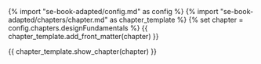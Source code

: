 <frontmatter>
{% import "se-book-adapted/config.md" as config %}
{% import "se-book-adapted/chapters/chapter.md" as chapter_template %}
{% set chapter = config.chapters.designFundamentals %}
{{ chapter_template.add_front_matter(chapter) }}
</frontmatter>

{{ chapter_template.show_chapter(chapter) }}